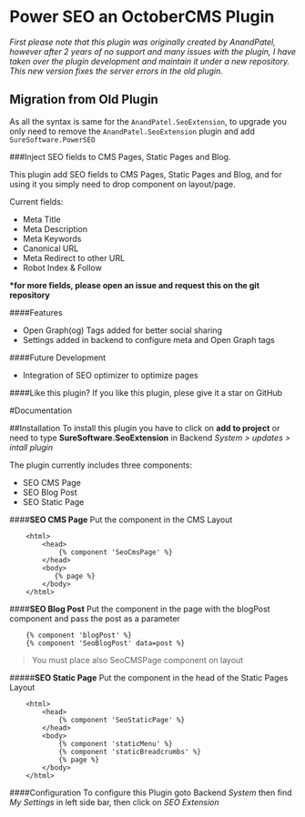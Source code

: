 Power SEO an OctoberCMS Plugin
=============

_First please note that this plugin was originally created by AnandPatel, however after 2 years of no support and many 
issues with the plugin, I have taken over the plugin development and maintain it under a new repository. This new 
version fixes the server errors in the old plugin._

## Migration from Old Plugin

As all the syntax is same for the `AnandPatel.SeoExtension`, to upgrade you only need to remove the 
`AnandPatel.SeoExtension` plugin and add `SureSoftware.PowerSEO`

###Inject SEO fields to CMS Pages, Static Pages and Blog.

This plugin add SEO fields to CMS Pages, Static Pages and Blog, and for using it you simply need to drop component on layout/page.

Current fields:
* Meta Title
* Meta Description
* Meta Keywords
* Canonical URL
* Meta Redirect to other URL
* Robot Index & Follow

__*for more fields, please open an issue and request this on the git repository__

####Features
* Open Graph(og) Tags added for better social sharing
* Settings added in backend to configure meta and Open Graph tags

####Future Development
* Integration of SEO optimizer to optimize pages

####Like this plugin?
If you like this plugin, plese give it a star on GitHub

#Documentation

##Installation
To install this plugin you have to click on __add to project__ or need to type __SureSoftware.SeoExtension__ in Backend *System > updates > intall plugin*

The plugin currently includes three components:
* SEO CMS Page
* SEO Blog Post
* SEO Static Page

####**SEO CMS Page**
Put the component in the CMS Layout

``````````````````
    <html>
        <head>
            {% component 'SeoCmsPage' %}
        </head>
        <body>
           {% page %}
        </body>
    </html>
``````````````````


####**SEO Blog Post**
Put the component in the page with the blogPost component and pass the post as a parameter

``````````````````
    {% component 'blogPost' %}
    {% component 'SeoBlogPost' data=post %}
``````````````````

> You must place also SeoCMSPage component on layout

#####**SEO Static Page**
Put the component in the head of the Static Pages Layout

``````````````````
    <html>
        <head>
            {% component 'SeoStaticPage' %}
        </head>
        <body>
            {% component 'staticMenu' %}
            {% component 'staticBreadcrumbs' %}
            {% page %}
        </body>
    </html>
``````````````````

####Configuration
To configure this Plugin goto Backend *System* then find *My Settings* in left side bar, then click on *SEO Extension*